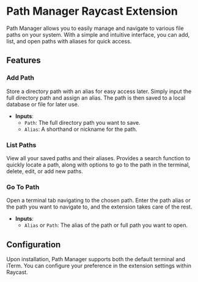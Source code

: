 # Path Manager Raycast Extension

Path Manager allows you to easily manage and navigate to various file paths on your system. With a simple and intuitive interface, you can add, list, and open paths with aliases for quick access.

## Features

### Add Path

Store a directory path with an alias for easy access later. Simply input the full directory path and assign an alias. The path is then saved to a local database or file for later use.

- **Inputs**:
  - `Path`: The full directory path you want to save.
  - `Alias`: A shorthand or nickname for the path.

### List Paths

View all your saved paths and their aliases. Provides a search function to quickly locate a path, along with options to go to the path in the terminal, delete, edit, or add new paths.

### Go To Path

Open a terminal tab navigating to the chosen path. Enter the path alias or the path you want to navigate to, and the extension takes care of the rest.

- **Inputs**:
  - `Alias` or `Path`: The alias of the path or full path you want to open.

## Configuration

Upon installation, Path Manager supports both the default terminal and iTerm. You can configure your preference in the extension settings within Raycast.
